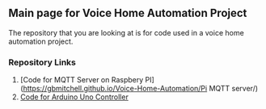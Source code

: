 ## Main page for Voice Home Automation Project

The repository that you are looking at is for code used in a voice home automation project.

### Repository Links

1. [Code for MQTT Server on Raspbery PI](https://gbmitchell.github.io/Voice-Home-Automation/Pi MQTT server/)
2. [Code for Arduino Uno Controller](https://gbmitchell.github.io/Voice-Home-Automation/Light_Temp_MPI_V4/)
